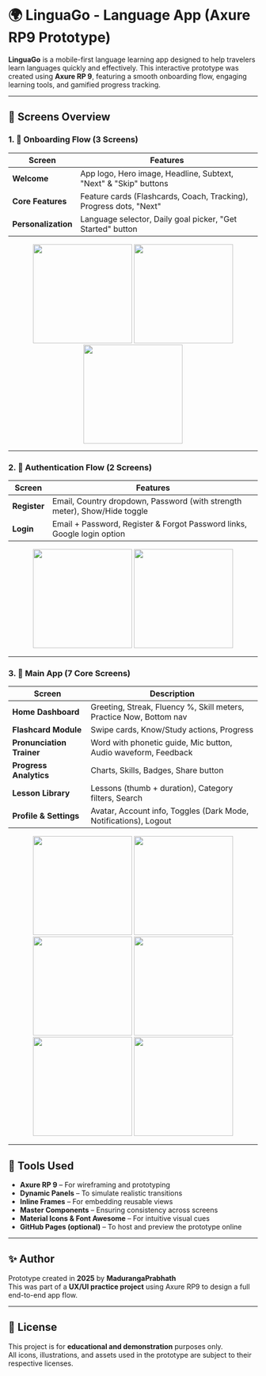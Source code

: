# 🌍 LinguaGo - Language App (Axure RP9 Prototype)

**LinguaGo** is a mobile-first language learning app designed to help travelers learn languages quickly and effectively. This interactive prototype was created using **Axure RP 9**, featuring a smooth onboarding flow, engaging learning tools, and gamified progress tracking.

---

## 📱 Screens Overview

### 1. 🔄 Onboarding Flow (3 Screens)

| Screen | Features |
|--------|----------|
| **Welcome** | App logo, Hero image, Headline, Subtext, "Next" & "Skip" buttons |
| **Core Features** | Feature cards (Flashcards, Coach, Tracking), Progress dots, "Next" |
| **Personalization** | Language selector, Daily goal picker, "Get Started" button |

<p align="center">
  <img src="https://github.com/user-attachments/assets/b6bfb936-cc4b-493e-bef8-53cf383fc7c3" width="200"/>
  <img src="https://github.com/user-attachments/assets/d924bf20-763a-41d9-930f-7a8f1c5782ea" width="200"/>
  <img src="https://github.com/user-attachments/assets/fd09ab39-01dc-4009-bf68-d835e34f9bbd" width="200"/>
</p>

---

### 2. 🔐 Authentication Flow (2 Screens)

| Screen | Features |
|--------|----------|
| **Register** | Email, Country dropdown, Password (with strength meter), Show/Hide toggle |
| **Login** | Email + Password, Register & Forgot Password links, Google login option |

<p align="center">
  <img src="https://github.com/user-attachments/assets/9308efdc-b83a-4167-aefc-49153abd8206" width="200"/>
  <img src="https://github.com/user-attachments/assets/78a2494e-3c83-4bd7-9489-78e03ffcceab" width="200"/>
</p>

---

### 3. 🧠 Main App (7 Core Screens)

| Screen | Description |
|--------|-------------|
| **Home Dashboard** | Greeting, Streak, Fluency %, Skill meters, Practice Now, Bottom nav |
| **Flashcard Module** | Swipe cards, Know/Study actions, Progress |
| **Pronunciation Trainer** | Word with phonetic guide, Mic button, Audio waveform, Feedback |
| **Progress Analytics** | Charts, Skills, Badges, Share button |
| **Lesson Library** | Lessons (thumb + duration), Category filters, Search |
| **Profile & Settings** | Avatar, Account info, Toggles (Dark Mode, Notifications), Logout |

<p align="center">
  <img src="https://github.com/user-attachments/assets/970781dc-3137-475a-893b-46aceda8ae57" width="200"/>
  <img src="https://github.com/user-attachments/assets/7b8ea898-10e1-4158-872b-6d1fe24a03cc" width="200"/>
  <img src="https://github.com/user-attachments/assets/0659dddb-f879-4a28-9710-985d95d180d9" width="200"/>
  <img src="https://github.com/user-attachments/assets/76835001-75be-4883-899a-7acc6866d211" width="200"/>
  <img src="https://github.com/user-attachments/assets/94b82e20-e5b1-420b-9e6b-4c1430a83821" width="200"/>
  <img src="https://github.com/user-attachments/assets/42a2287e-072e-48b8-8dc7-af7d931b7ce9" width="200"/>
</p>

---

## 🔧 Tools Used

- **Axure RP 9** – For wireframing and prototyping
- **Dynamic Panels** – To simulate realistic transitions
- **Inline Frames** – For embedding reusable views
- **Master Components** – Ensuring consistency across screens
- **Material Icons & Font Awesome** – For intuitive visual cues
- **GitHub Pages (optional)** – To host and preview the prototype online

---

## ✨ Author

Prototype created in **2025** by **MadurangaPrabhath**  
This was part of a **UX/UI practice project** using Axure RP9 to design a full end-to-end app flow.

---

## 📃 License

This project is for **educational and demonstration** purposes only.  
All icons, illustrations, and assets used in the prototype are subject to their respective licenses.
